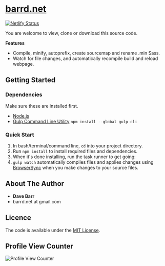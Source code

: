 # [barrd.net](https://barrd.net/)

[![Netlify Status](https://api.netlify.com/api/v1/badges/373e171e-1b7e-4f12-92d1-6e4edb3f588d/deploy-status)](https://app.netlify.com/sites/goofy-leavitt-3ddb23/deploys)

You are welcome to view, clone or download this source code.

**Features**

- Compile, minify, autoprefix, create sourcemap and rename .min Sass.
- Watch for file changes, and automatically recompile build and reload webpage.

## Getting Started

### Dependencies

Make sure these are installed first.

- [Node.js](http://nodejs.org)
- [Gulp Command Line Utility](http://gulpjs.com) `npm install --global gulp-cli`

### Quick Start

1. In bash/terminal/command line, `cd` into your project directory.
2. Run `npm install` to install required files and dependencies.
3. When it's done installing, run the task runner to get going:
4. `gulp watch` automatically compiles files and applies changes using [BrowserSync](https://browsersync.io/) when you make changes to your source files.

## About The Author

- **Dave Barr**
- barrd.net at gmail.com

## Licence

The code is available under the [MIT License](LICENCE.md).

## Profile View Counter

![Profile View Counter](https://komarev.com/ghpvc/?username=barrd)
